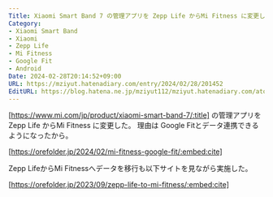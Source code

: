 ```yaml
---
Title: Xiaomi Smart Band 7 の管理アプリを Zepp Life からMi Fitness に変更した
Category:
- Xiaomi Smart Band
- Xiaomi
- Zepp Life
- Mi Fitness
- Google Fit
- Android
Date: 2024-02-28T20:14:52+09:00
URL: https://mziyut.hatenadiary.com/entry/2024/02/28/201452
EditURL: https://blog.hatena.ne.jp/mziyut112/mziyut.hatenadiary.com/atom/entry/6801883189086859020
---
```


[https://www.mi.com/jp/product/xiaomi-smart-band-7/:title] の管理アプリを Zepp Life からMi Fitness に変更した。
理由は Google Fitとデータ連携できるようになったから。

[https://orefolder.jp/2024/02/mi-fitness-google-fit/:embed:cite]

Zepp LifeからMi Fitnessへデータを移行も以下サイトを見ながら実施した。

[https://orefolder.jp/2023/09/zepp-life-to-mi-fitness/:embed:cite]
